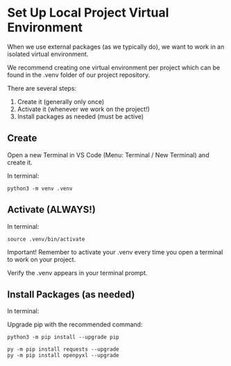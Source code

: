 # Set Up Local Project Virtual Environment

When we use external packages (as we typically do), we want to work in an isolated virtual environment. 

We recommend creating one virtual environment per project which can be found in the .venv folder of our project repository. 

There are several steps:

1. Create it (generally only once)
2. Activate it (whenever we work on the project!)
3. Install packages as needed (must be active)

## Create

Open a new Terminal in VS Code (Menu: Terminal / New Terminal) and create it. 

In terminal:

```shell
python3 -m venv .venv
```

## Activate (ALWAYS!)

In terminal:

```shell
source .venv/bin/activate
```

Important! Remember to activate your .venv every time you open a terminal to work on your project. 

Verify the .venv appears in your terminal prompt. 

## Install Packages (as needed)

In terminal:

Upgrade pip with the recommended command:

```shell
python3 -m pip install --upgrade pip
```

```shell
py -m pip install requests --upgrade
py -m pip install openpyxl --upgrade
```

